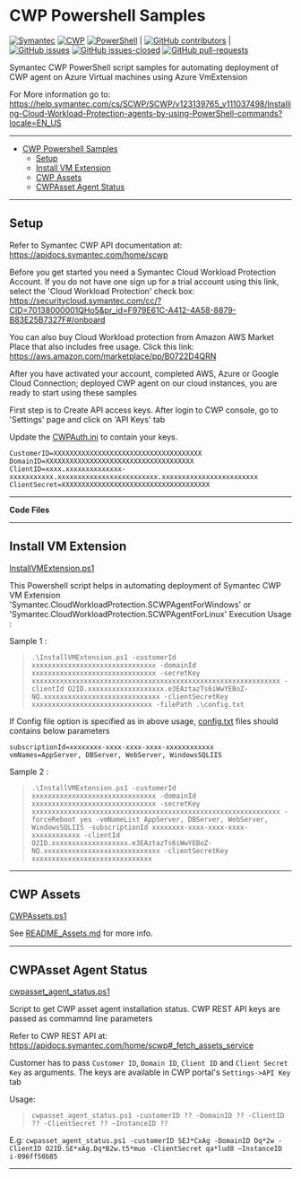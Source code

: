 # CWP Powershell Samples

[![Symantec](https://img.shields.io/badge/tag-symantec-yellow.svg)](https://www.symantec.com/)
[![CWP](https://img.shields.io/badge/tag-cwp-yellow.svg)](https://www.symantec.com/products/cloud-workload-protection)
[![PowerShell](https://img.shields.io/badge/language-powershell-blue.svg)](https://docs.microsoft.com/en-us/powershell/)
|
[![GitHub contributors](https://img.shields.io/github/contributors/Symantec/cwp-powershell-samples.svg)](https://GitHub.com/Symantec/cwp-powershell-samples/graphs/contributors/)
|
[![GitHub issues](https://img.shields.io/github/issues/Symantec/cwp-powershell-samples.svg)](https://GitHub.com/Symantec/cwp-powershell-samples/issues/)
[![GitHub issues-closed](https://img.shields.io/github/issues-closed/Symantec/cwp-powershell-samples.svg)](https://GitHub.com/Symantec/cwp-powershell-samples/issues?q=is%3Aissue+is%3Aclosed)
[![GitHub pull-requests](https://img.shields.io/github/issues-pr/Symantec/cwp-powershell-samples.svg)](https://GitHub.com/Symantec/cwp-powershell-samples/pull/)


Symantec CWP PowerShell script samples for automating deployment of CWP agent on Azure Virtual machines using Azure VmExtension

For More information go to: https://help.symantec.com/cs/SCWP/SCWP/v123139765_v111037498/Installing-Cloud-Workload-Protection-agents-by-using-PowerShell-commands?locale=EN_US

-----------------------------------------------------------------------------------------------------------------------

- [CWP Powershell Samples](#cwp-powershell-samples)
  - [Setup](#setup)
  - [Install VM Extension](#install-vm-extension)
  - [CWP Assets](#cwp-assets)
  - [CWPAsset Agent Status](#cwpasset-agent-status)

-----------------------------------------------------------------------------------------------------------------------
## Setup

Refer to Symantec CWP API documentation at: https://apidocs.symantec.com/home/scwp

Before you get started you need a Symantec Cloud Workload Protection Account.
If you do not have one sign up for a trial account using this link, select the 'Cloud Workload Protection' check box: https://securitycloud.symantec.com/cc/?CID=70138000001QHo5&pr_id=F979E61C-A412-4A58-8879-B83E25B7327F#/onboard

You can also buy Cloud Workload protection from Amazon AWS Market Place that also includes free usage.
Click this link: https://aws.amazon.com/marketplace/pp/B0722D4QRN

After you have activated your account, completed AWS, Azure or Google Cloud Connection; deployed CWP agent on our cloud instances, you are ready to start using these samples

First step is to Create API access keys.
After login to CWP console, go to 'Settings' page and click on 'API Keys' tab

Update the [CWPAuth.ini](CWPAuth.ini) to contain your keys.

```
CustomerID=XXXXXXXXXXXXXXXXXXXXXXXXXXXXXXXXXXXXX
DomainID=XXXXXXXXXXXXXXXXXXXXXXXXXXXXXXXXXXXXX
ClientID=xxxx.xxxxxxxxxxxxxx-xxxxxxxxxxx.xxxxxxxxxxxxxxxxxxxxxxxxx.xxxxxxxxxxxxxxxxxxxxxxxx
ClientSecret=XXXXXXXXXXXXXXXXXXXXXXXXXXXXXXXXXXXXX
```

-----------------------------------------------------------------------------------------------------------------------
**Code Files**

-----------------------------------------------------------------------------------------------------------------------
## Install VM Extension
[InstallVMExtension.ps1](InstallVMExtension.ps1)

This Powershell script helps in automating deployment of Symantec CWP VM Extension 'Symantec.CloudWorkloadProtection.SCWPAgentForWindows' or 'Symantec.CloudWorkloadProtection.SCWPAgentForLinux' Execution Usage :

Sample 1 : 
> `.\InstallVMExtension.ps1 -customerId xxxxxxxxxxxxxxxxxxxxxxxxxxxxxxx -domainId xxxxxxxxxxxxxxxxxxxxxxxxxxxxxxx -secretKey xxxxxxxxxxxxxxxxxxxxxxxxxxxxxxxxxxxxxxxxxxxxxxxxxxxxxxxxxxxxxx -clientId O2ID.xxxxxxxxxxxxxxxxxxx.e3EAztazTs6iWwYEBoZ-NQ.xxxxxxxxxxxxxxxxxxxxxxxxxxxxx -clientSecretKey xxxxxxxxxxxxxxxxxxxxxxxxxxxxxx -filePath .\config.txt`

If Config file option is specified as in above usage, [config.txt](config.txt) files should contains below parameters

```
subscriptionId=xxxxxxxx-xxxx-xxxx-xxxx-xxxxxxxxxxxx
vmNames=AppServer, DBServer, WebServer, WindowsSQLIIS
```

Sample 2 :
> `.\InstallVMExtension.ps1 -customerId xxxxxxxxxxxxxxxxxxxxxxxxxxxxxxx -domainId xxxxxxxxxxxxxxxxxxxxxxxxxxxxxxx -secretKey xxxxxxxxxxxxxxxxxxxxxxxxxxxxxxxxxxxxxxxxxxxxxxxxxxxxxxxxxxxxxx -forceReboot yes -vmNameList AppServer, DBServer, WebServer, WindowsSQLIIS -subscriptionId xxxxxxxx-xxxx-xxxx-xxxx-xxxxxxxxxxxx -clientId O2ID.xxxxxxxxxxxxxxxxxxx.e3EAztazTs6iWwYEBoZ-NQ.xxxxxxxxxxxxxxxxxxxxxxxxxxxxx -clientSecretKey xxxxxxxxxxxxxxxxxxxxxxxxxxxxxx`

-----------------------------------------------------------------------------------------------------------------------
## CWP Assets
[CWPAssets.ps1](CWPAssets.ps1)

See [README_Assets.md](README_Assets.md) for more info.

-----------------------------------------------------------------------------------------------------------------------
## CWPAsset Agent Status
[cwpasset_agent_status.ps1](cwpasset_agent_status.ps1)

Script to get CWP asset agent installation status. CWP REST API keys are passed as commamnd line parameters

Refer to CWP REST API at: https://apidocs.symantec.com/home/scwp#_fetch_assets_service

Customer has to pass `Customer ID`, `Domain ID`, `Client ID` and `Client Secret Key` as arguments. The keys are available in CWP portal's `Settings->API Key` tab

Usage: 
> `cwpasset_agent_status.ps1 -customerID ?? -DomainID ?? -ClientID ?? -ClientSecret ?? –InstanceID ??`

E.g: 
`cwpasset_agent_status.ps1 -customerID SEJ*CxAg -DomainID Dq*2w -ClientID O2ID.SE*xAg.Dq*B2w.t5*muo -ClientSecret qa*lud8 –InstanceID i-096ff50b85`


-----------------------------------------------------------------------------------------------------------------------
